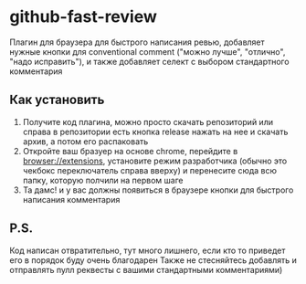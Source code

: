 # github-fast-review

Плагин для браузера для быстрого написания ревью, добавляет нужные кнопки для conventional comment ("можно лучше", "отлично", "надо исправить"), и также добавляет селект с выбором стандартного комментария

## Как установить
1. Получите код плагина, можно просто скачать репозиторий или справа в репозитории есть кнопка release нажать на нее и скачать архив, а потом его распаковать
2. Откройте ваш бразуер на основе chrome, перейдите в [browser://extensions](browser://extensions), установите режим разработчика (обычно это чекбокс переключатель справа вверху) и перенесите сюда всю папку, которую полчили на первом шаге
3. Та дамс! и у вас должны появиться в браузере кнопки для быстрого написания комментария


## P.S.
Код написан отвратительно, тут много лишнего, если кто то приведет его в порядок буду очень благодарен
Также не стесняйтесь добавлять и отправлять пулл реквесты с вашими стандартными комментариями)